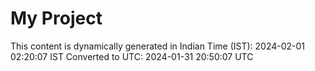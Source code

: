 # My Project

This content is dynamically generated in Indian Time (IST): 2024-02-01 02:20:07 IST
Converted to UTC: 2024-01-31 20:50:07 UTC
